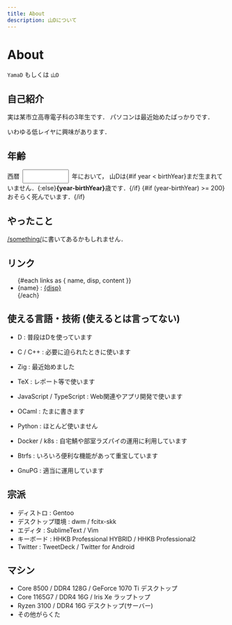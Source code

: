 ```yaml
---
title: About
description: 山Dについて
---
```


<script>
  import contacts from "$lib/contacts.json"
  const links = [
    { name: "GitHub", disp: "@yamader", content: "https://github.com/yamader" },
    ...contacts,
  ]
  const birthYear = 2005
  let year = new Date().getFullYear()
</script>

<style lang="scss">
  .yearNum {
    width: 8em;
    margin: 0 .5em;
    padding: .5em;
  }
</style>

# About

`YamaD` もしくは `山D`

## 自己紹介

実は某市立高専電子科の3年生です．
パソコンは最近始めたばっかりです．

いわゆる低レイヤに興味があります．

## 年齢

西暦<input type=number bind:value={year} class="yearNum" />年において，
山Dは{#if year < birthYear}まだ生まれていません．{:else}<strong>{year-birthYear}</strong>歳です．{/if}
{#if (year-birthYear) >= 200}おそらく死んでいます．{/if}

## やったこと

[/something/](/something/)に書いてあるかもしれません．

## リンク

<ul>
  {#each links as { name, disp, content }}
    <li>{name} : <a href={content} target="_blank" rel="external">{disp}</a></li>
  {/each}
</ul>

## 使える言語・技術 (使えるとは言ってない)

- D : 普段はDを使っています
- C / C++ : 必要に迫られたときに使います
- Zig : 最近始めました
- TeX : レポート等で使います
- JavaScript / TypeScript : Web関連やアプリ開発で使います
- OCaml : たまに書きます
- Python : ほとんど使いません


- Docker / k8s : 自宅鯖や部室ラズパイの運用に利用しています
- Btrfs : いろいろ便利な機能があって重宝しています
- GnuPG : 適当に運用しています

## 宗派

- ディストロ : Gentoo
- デスクトップ環境 : dwm / fcitx-skk
- エディタ : SublimeText / Vim
- キーボード : HHKB Professional HYBRID / HHKB Professional2
- Twitter : TweetDeck / Twitter for Android

## マシン

- Core 8500 / DDR4 128G / GeForce 1070 Ti デスクトップ
- Core 1165G7 / DDR4 16G / Iris Xe ラップトップ
- Ryzen 3100 / DDR4 16G デスクトップ(サーバー)
- その他がらくた

